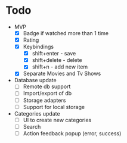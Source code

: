 # Todo

- MVP
  - [x] Badge if watched more than 1 time
  - [x] Rating
  - [x] Keybindings
      - [x] shift+enter - save
      - [x] shift+delete - delete
      - [x] shift+n - add new item
  - [x] Separate Movies and Tv Shows
- Database update
  - [ ] Remote db support
  - [ ] Import/export of db
  - [ ] Storage adapters
  - [ ] Support for local storage
- Categories update
  - [ ] UI to create new categories
  - [ ] Search
  - [ ] Action feedback popup (error, success)
